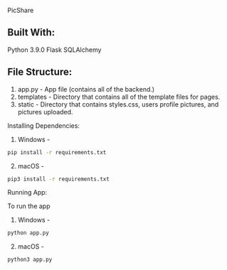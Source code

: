 PicShare

## Built With:

Python 3.9.0
Flask
SQLAlchemy




## File Structure:

1. app.py - App file (contains all of the backend.)
2. templates - Directory that contains all of the template files for pages.
3. static - Directory that contains styles.css, users profile pictures, and pictures uploaded.


Installing Dependencies:

1. Windows -
```bash 
pip install -r requirements.txt
```
2. macOS - 
```bash
pip3 install -r requirements.txt
```


Running App:

To run the app 

1. Windows -
```bash
python app.py
```

2. macOS -
```bash
python3 app.py
```

